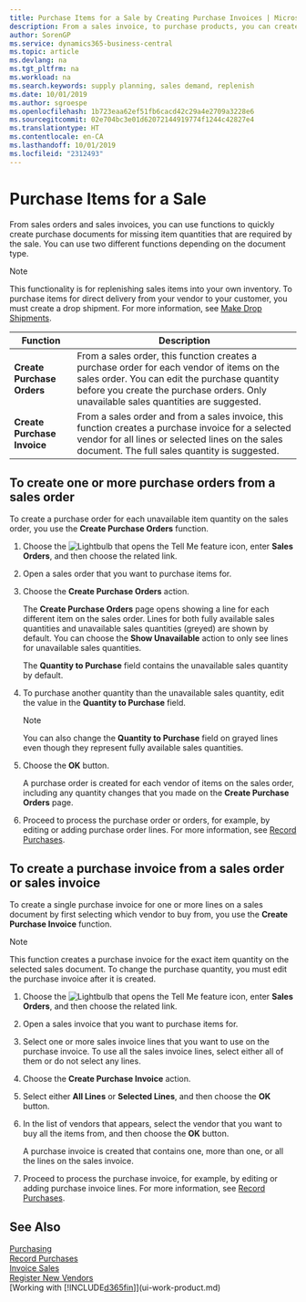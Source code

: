 ```yaml
---
title: Purchase Items for a Sale by Creating Purchase Invoices | Microsoft Docs
description: From a sales invoice, to purchase products, you can create a purchase invoice for a vendor or supplier.
author: SorenGP
ms.service: dynamics365-business-central
ms.topic: article
ms.devlang: na
ms.tgt_pltfrm: na
ms.workload: na
ms.search.keywords: supply planning, sales demand, replenish
ms.date: 10/01/2019
ms.author: sgroespe
ms.openlocfilehash: 1b723eaa62ef51fb6cacd42c29a4e2709a3228e6
ms.sourcegitcommit: 02e704bc3e01d62072144919774f1244c42827e4
ms.translationtype: HT
ms.contentlocale: en-CA
ms.lasthandoff: 10/01/2019
ms.locfileid: "2312493"
---
```

# <a name="purchase-items-for-a-sale"></a>Purchase Items for a Sale
From sales orders and sales invoices, you can use functions to quickly create purchase documents for missing item quantities that are required by the sale. You can use two different functions depending on the document type.

> [!Note]
> This functionality is for replenishing sales items into your own inventory. To purchase items for direct delivery from your vendor to your customer, you must create a drop shipment. For more information, see [Make Drop Shipments](sales-how-drop-shipment.md).   

|Function|Description|
|--------|-----------|
|**Create Purchase Orders**|From a sales order, this function creates a purchase order for each vendor of items on the sales order. You can edit the purchase quantity before you create the purchase orders. Only unavailable sales quantities are suggested.
|**Create Purchase Invoice**|From a sales order and from a sales invoice, this function creates a purchase invoice for a selected vendor for all lines or selected lines on the sales document. The full sales quantity is suggested.|

## <a name="to-create-one-or-more-purchase-orders-from-a-sales-order"></a>To create one or more purchase orders from a sales order
To create a purchase order for each unavailable item quantity on the sales order, you use the **Create Purchase Orders** function.

1. Choose the ![Lightbulb that opens the Tell Me feature](media/ui-search/search_small.png "Tell me what you want to do") icon, enter **Sales Orders**, and then choose the related link.
2. Open a sales order that you want to purchase items for.
3. Choose the **Create Purchase Orders** action.

    The **Create Purchase Orders** page opens showing a line for each different item on the sales order. Lines for both fully available sales quantities and unavailable sales quantities (greyed) are shown by default. You can choose the **Show Unavailable** action to only see lines for unavailable sales quantities.

    The **Quantity to Purchase** field contains the unavailable sales quantity by default.
4. To purchase another quantity than the unavailable sales quantity, edit the value in the **Quantity to Purchase** field.

    > [!NOTE]  
    >   You can also change the **Quantity to Purchase** field on grayed lines even though they represent fully available sales quantities.
5. Choose the **OK** button.

    A purchase order is created for each vendor of items on the sales order, including any quantity changes that you made on the **Create Purchase Orders** page.
7. Proceed to process the purchase order or orders, for example, by editing or adding purchase order lines. For more information, see [Record Purchases](purchasing-how-record-purchases.md).


## <a name="to-create-a-purchase-invoice-from-a-sales-order-or-sales-invoice"></a>To create a purchase invoice from a sales order or sales invoice
To create a single purchase invoice for one or more lines on a sales document by first selecting which vendor to buy from, you use the **Create Purchase Invoice** function.

> [!NOTE]  
>   This function creates a purchase invoice for the exact item quantity on the selected sales document. To change the purchase quantity, you must edit the purchase invoice after it is created.  

1. Choose the ![Lightbulb that opens the Tell Me feature](media/ui-search/search_small.png "Tell me what you want to do") icon, enter **Sales Orders**, and then choose the related link.
2. Open a sales invoice that you want to purchase items for.
3. Select one or more sales invoice lines that you want to use on the purchase invoice. To use all the sales invoice lines, select either all of them or do not select any lines.
4. Choose the **Create Purchase Invoice** action.
5. Select either **All Lines** or **Selected Lines**, and then choose the **OK** button.  
6. In the list of vendors that appears, select the vendor that you want to buy all the items from, and then choose the **OK** button.

    A purchase invoice is created that contains one, more than one, or all the lines on the sales invoice.
7. Proceed to process the purchase invoice, for example, by editing or adding purchase invoice lines. For more information, see [Record Purchases](purchasing-how-record-purchases.md).

## <a name="see-also"></a>See Also
[Purchasing](purchasing-manage-purchasing.md)  
[Record Purchases](purchasing-how-record-purchases.md)  
[Invoice Sales](sales-how-invoice-sales.md)  
[Register New Vendors](purchasing-how-register-new-vendors.md)  
[Working with [!INCLUDE[d365fin](includes/d365fin_md.md)]](ui-work-product.md)
